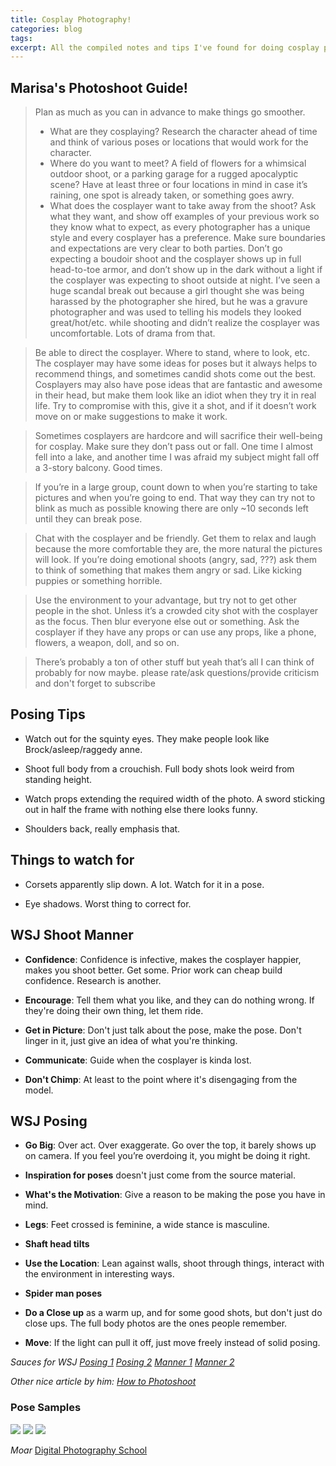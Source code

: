 ```yaml
---
title: Cosplay Photography!
categories: blog
tags: 
excerpt: All the compiled notes and tips I've found for doing cosplay photography.
---
```


## Marisa's Photoshoot Guide!


> Plan as much as you can in advance to make things go smoother.
> * What are they cosplaying? Research the character ahead of time and think of various poses or locations that would work for the character.
> * Where do you want to meet? A field of flowers for a whimsical outdoor shoot, or a parking garage for a rugged apocalyptic scene? Have at least three or four locations in mind in case it’s raining, one spot is already taken, or something goes awry.
> * What does the cosplayer want to take away from the shoot? Ask what they want, and show off examples of your previous work so they know what to expect, as every photographer has a unique style and every cosplayer has a preference. Make sure boundaries and expectations are very clear to both parties. Don’t go expecting a boudoir shoot and the cosplayer shows up in full head-to-toe armor, and don’t show up in the dark without a light if the cosplayer was expecting to shoot outside at night. I’ve seen a huge scandal break out because a girl thought she was being harassed by the photographer she hired, but he was a gravure photographer and was used to telling his models they looked great/hot/etc. while shooting and didn’t realize the cosplayer was uncomfortable. Lots of drama from that.

> Be able to direct the cosplayer. Where to stand, where to look, etc. The cosplayer may have some ideas for poses but it always helps to recommend things, and sometimes candid shots come out the best. Cosplayers may also have pose ideas that are fantastic and awesome in their head, but make them look like an idiot when they try it in real life. Try to compromise with this, give it a shot, and if it doesn’t work move on or make suggestions to make it work.

> Sometimes cosplayers are hardcore and will sacrifice their well-being for cosplay. Make sure they don’t pass out or fall. One time I almost fell into a lake, and another time I was afraid my subject might fall off a 3-story balcony. Good times.

> If you’re in a large group, count down to when you’re starting to take pictures and when you’re going to end. That way they can try not to blink as much as possible knowing there are only ~10 seconds left until they can break pose.

> Chat with the cosplayer and be friendly. Get them to relax and laugh because the more comfortable they are, the more natural the pictures will look. If you’re doing emotional shoots (angry, sad, ???) ask them to think of something that makes them angry or sad. Like kicking puppies or something horrible.

> Use the environment to your advantage, but try not to get other people in the shot. Unless it’s a crowded city shot with the cosplayer as the focus. Then blur everyone else out or something. Ask the cosplayer if they have any props or can use any props, like a phone, flowers, a weapon, doll, and so on.

> There’s probably a ton of other stuff but yeah that’s all I can think of probably for now maybe. please rate/ask questions/provide criticism and don't forget to subscribe


## Posing Tips

* Watch out for the squinty eyes. They make people look like Brock/asleep/raggedy anne.

* Shoot full body from a crouchish. Full body shots look weird from standing height.

* Watch props extending the required width of the photo. A sword sticking out in half the frame with nothing else there looks funny.

* Shoulders back, really emphasis that.

## Things to watch for

* Corsets apparently slip down. A lot. Watch for it in a pose. 

* Eye shadows. Worst thing to correct for.



## WSJ Shoot Manner

* **Confidence**: Confidence is infective, makes the cosplayer happier, makes you shoot better. Get some. Prior work can cheap build confidence. Research is another.

* **Encourage**: Tell them what you like, and they can do nothing wrong. If they're doing their own thing, let them ride.

* **Get in Picture**: Don't just talk about the pose, make the pose. Don't linger in it, just give an idea of what you're thinking.

* **Communicate**: Guide when the cosplayer is kinda lost.

* **Don't Chimp**: At least to the point where it's disengaging from the model.


## WSJ Posing

* **Go Big**: Over act. Over exaggerate. Go over the top, it barely shows up on camera. If you feel you’re overdoing it, you might be doing it right.

* **Inspiration for poses** doesn't just come from the source material.

* **What's the Motivation**: Give a reason to be making the pose you have in mind.

* **Legs**: Feet crossed is feminine, a wide stance is masculine.

* **Shaft head tilts**

* **Use the Location**: Lean against walls, shoot through things, interact with the environment in interesting ways. 

* **Spider man poses**

* **Do a Close up** as a warm up, and for some good shots, but don't just do close ups. The full body photos are the ones people remember.

* **Move**: If the light can pull it off, just move freely instead of solid posing. 

*Sauces for WSJ
[Posing 1](https://wjscosplayphotography.tumblr.com/post/128802273305/posing-tips-for-cosplay-photos-part-1-of-many) [Posing 2](https://wjscosplayphotography.tumblr.com/post/139159185605/posing-tips-for-cosplay-photos-part-2) [Manner 1](https://wjscosplayphotography.tumblr.com/post/126718908175/how-we-photographers-can-help-cosplayers-part-1) [Manner 2](https://wjscosplayphotography.tumblr.com/post/127017018285/how-we-photographers-can-help-cosplayers-part-2)*

*Other nice article by him: [How to Photoshoot](https://wjscosplayphotography.tumblr.com/post/126306099185/doing-a-photoshoot)*

### Pose Samples

![](https://i0.wp.com/digital-photography-school.com/wp-content/uploads/2012/09/1265290_10151718816568049_1522393560_o.jpg?resize=600%2C600&ssl=1)
![](https://i2.wp.com/digital-photography-school.com/wp-content/uploads/2012/04/posing-guide-men.jpg?resize=600%2C600&ssl=1)
![](https://i0.wp.com/digital-photography-school.com/wp-content/uploads/2012/05/Posing-Guide-for-Photographing-Couples.jpg?resize=600%2C600&ssl=1)

*Moar* [Digital Photography School](https://digital-photography-school.com/8-posing-guides-to-inspire-your-portraiture/)
